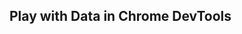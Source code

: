 <meta url="https://github.com/johnlindquist/kit/discussions/822">
<meta id="D_kwDOEu7MBc4AP_uq">
<meta sectionId="1">
<meta title="DevTools">
<meta section="Essentials">
<meta i="5">    
<meta path="docs/devtools">

## Play with Data in Chrome DevTools
